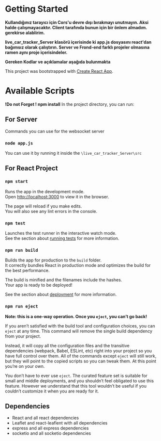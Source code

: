 # Getting Started 

**Kullandığınız tarayıcı için Cors'u devre dışı bırakmayı unutmayın. Aksi halde çalışmayacaktır. Client tarafında bunun için bir önlem almadım. gerekirse alablirim.**

**live_car_tracker_Server klasörü içerisinde ki app.js dosyasını react'dan bağımsız olarak çalıştırın. Server ve Frond-end farklı projeler olmasına ramen aynı proje içerisindeler.**

**Gereken Kodlar ve açıklamalar aşağıda bulunmakta**


This project was bootstrapped with [Create React App](https://github.com/facebook/create-react-app).

# Available Scripts
**!Do not Forget !  npm install**
In the project directory, you can run:
## For Server
  
Commands you can use for the websocket server
### `node app.js`
You can use it by running it inside the `\live_car_tracker_Server\src`
## For React Project

### `npm start`

Runs the app in the development mode.\
Open [http://localhost:3000](http://localhost:3000) to view it in the browser.

The page will reload if you make edits.\
You will also see any lint errors in the console.

### `npm test`

Launches the test runner in the interactive watch mode.\
See the section about [running tests](https://facebook.github.io/create-react-app/docs/running-tests) for more information.

### `npm run build`

Builds the app for production to the `build` folder.\
It correctly bundles React in production mode and optimizes the build for the best performance.

The build is minified and the filenames include the hashes.\
Your app is ready to be deployed!

See the section about [deployment](https://facebook.github.io/create-react-app/docs/deployment) for more information.

### `npm run eject`

**Note: this is a one-way operation. Once you `eject`, you can’t go back!**

If you aren’t satisfied with the build tool and configuration choices, you can `eject` at any time. This command will remove the single build dependency from your project.

Instead, it will copy all the configuration files and the transitive dependencies (webpack, Babel, ESLint, etc) right into your project so you have full control over them. All of the commands except `eject` will still work, but they will point to the copied scripts so you can tweak them. At this point you’re on your own.

You don’t have to ever use `eject`. The curated feature set is suitable for small and middle deployments, and you shouldn’t feel obligated to use this feature. However we understand that this tool wouldn’t be useful if you couldn’t customize it when you are ready for it.

## Dependencies

 - React and all react dependencies
 - Leaflet and react-leaflent with all dependencies
 - express and all express dependencies
 - socketio and all socketio dependencies
